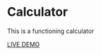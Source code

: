 # Calculator

This is a functioning calculator

[LIVE DEMO](https://danielforkner.github.io/calculator/)